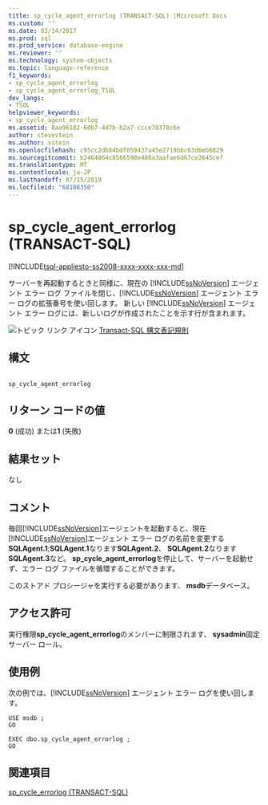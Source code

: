 ```yaml
---
title: sp_cycle_agent_errorlog (TRANSACT-SQL) |Microsoft Docs
ms.custom: ''
ms.date: 03/14/2017
ms.prod: sql
ms.prod_service: database-engine
ms.reviewer: ''
ms.technology: system-objects
ms.topic: language-reference
f1_keywords:
- sp_cycle_agent_errorlog
- sp_cycle_agent_errorlog_TSQL
dev_langs:
- TSQL
helpviewer_keywords:
- sp_cycle_agent_errorlog
ms.assetid: 8aa96182-60b7-4d7b-b2a7-ccce70378c6e
author: stevestein
ms.author: sstein
ms.openlocfilehash: c95cc2db84bdf059437a45e2719bbc63d6eb6829
ms.sourcegitcommit: b2464064c0566590e486a3aafae6d67ce2645cef
ms.translationtype: MT
ms.contentlocale: ja-JP
ms.lasthandoff: 07/15/2019
ms.locfileid: "68108350"
---
```

# <a name="spcycleagenterrorlog-transact-sql"></a>sp_cycle_agent_errorlog (TRANSACT-SQL)
[!INCLUDE[tsql-appliesto-ss2008-xxxx-xxxx-xxx-md](../../includes/tsql-appliesto-ss2008-xxxx-xxxx-xxx-md.md)]

  サーバーを再起動するときと同様に、現在の [!INCLUDE[ssNoVersion](../../includes/ssnoversion-md.md)] エージェント エラー ログ ファイルを閉じ、[!INCLUDE[ssNoVersion](../../includes/ssnoversion-md.md)] エージェント エラー ログの拡張番号を使い回します。 新しい [!INCLUDE[ssNoVersion](../../includes/ssnoversion-md.md)] エージェント エラー ログには、新しいログが作成されたことを示す行が含まれます。  
  
 ![トピック リンク アイコン](../../database-engine/configure-windows/media/topic-link.gif "トピック リンク アイコン") [Transact-SQL 構文表記規則](../../t-sql/language-elements/transact-sql-syntax-conventions-transact-sql.md)  
  
## <a name="syntax"></a>構文  
  
```  
  
sp_cycle_agent_errorlog  
```  
  
## <a name="return-code-values"></a>リターン コードの値  
 **0** (成功) または**1** (失敗)  
  
## <a name="result-sets"></a>結果セット  
 なし  
  
## <a name="remarks"></a>コメント  
 毎回[!INCLUDE[ssNoVersion](../../includes/ssnoversion-md.md)]エージェントを起動すると、現在[!INCLUDE[ssNoVersion](../../includes/ssnoversion-md.md)]エージェント エラー ログの名前を変更する**SQLAgent.1**;**SQLAgent.1**なります**SQLAgent.2**、 **SQLAgent.2**なります**SQLAgent.3**など。 **sp_cycle_agent_errorlog**を停止して、サーバーを起動せず、エラー ログ ファイルを循環することができます。  
  
 このストアド プロシージャを実行する必要があります、 **msdb**データベース。  
  
## <a name="permissions"></a>アクセス許可  
 実行権限**sp_cycle_agent_errorlog**のメンバーに制限されます、 **sysadmin**固定サーバー ロール。  
  
## <a name="examples"></a>使用例  
 次の例では、[!INCLUDE[ssNoVersion](../../includes/ssnoversion-md.md)] エージェント エラー ログを使い回します。  
  
```  
USE msdb ;  
GO  
  
EXEC dbo.sp_cycle_agent_errorlog ;  
GO  
```  
  
## <a name="see-also"></a>関連項目  
 [sp_cycle_errorlog &#40;TRANSACT-SQL&#41;](../../relational-databases/system-stored-procedures/sp-cycle-errorlog-transact-sql.md)  
  
  
